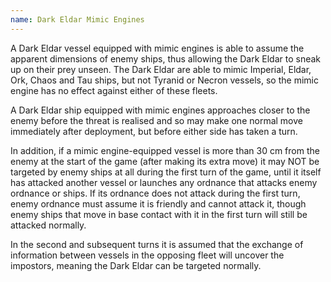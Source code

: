 ```yaml
---
name: Dark Eldar Mimic Engines
---
```

A Dark Eldar vessel equipped with mimic engines is able to assume the apparent dimensions of enemy ships, thus allowing the Dark Eldar to sneak up on their prey unseen. The Dark Eldar are able to mimic Imperial, Eldar, Ork, Chaos and Tau ships, but not Tyranid or Necron vessels, so the mimic engine has no effect against either of these fleets.

A Dark Eldar ship equipped with mimic engines approaches closer to the enemy before the threat is realised and so may make one normal move immediately after deployment, but before either side has taken a turn.

In addition, if a mimic engine-equipped vessel is more than 30 cm from the enemy at the start of the game (after making its extra move) it may NOT be targeted by enemy ships at all during the first turn of the game, until it itself has attacked another vessel or launches any ordnance that attacks enemy ordnance or ships. If its ordnance does not attack during the first turn, enemy ordnance must assume it is friendly and cannot attack it, though enemy ships that move in base contact with it in the first turn will still be attacked normally.

In the second and subsequent turns it is assumed that the exchange of information between vessels in the opposing fleet will uncover the impostors, meaning the Dark Eldar can be targeted normally.